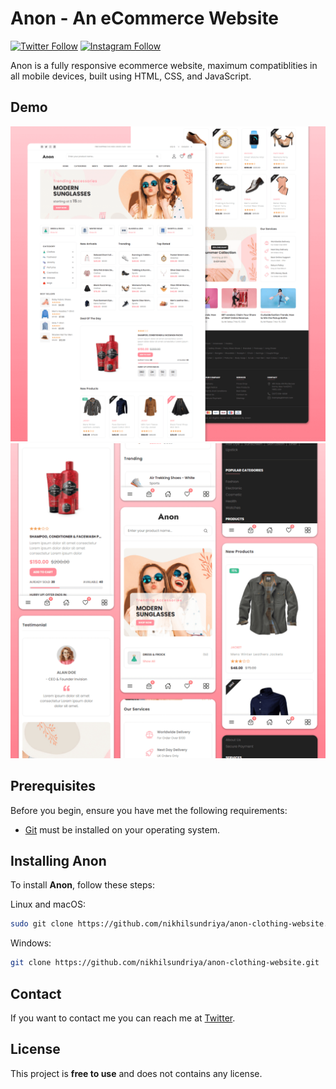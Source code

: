 # Anon - An eCommerce Website

[![Twitter Follow](https://img.shields.io/twitter/follow/nikhil_sundriya?style=social)](https://twitter.com/nikhil_sundriya)
[![Instagram Follow](https://img.shields.io/instagram/follow/nikhil_choudhary25?style=social)](https://twitter.com/nikhil_choudhary25)

Anon is a fully responsive ecommerce website, maximum compatiblities in all mobile devices, built using HTML, CSS, and JavaScript.

## Demo

![Anon Desktop Demo](./website-demo-image/desktop.png "Desktop Demo")
![Anon Mobile Demo](./website-demo-image/mobile.png "Mobile Demo")

## Prerequisites

Before you begin, ensure you have met the following requirements:

* [Git](https://git-scm.com/downloads "Download Git") must be installed on your operating system.

## Installing Anon

To install **Anon**, follow these steps:

Linux and macOS:

```bash
sudo git clone https://github.com/nikhilsundriya/anon-clothing-website.git
```

Windows:

```bash
git clone https://github.com/nikhilsundriya/anon-clothing-website.git
```

## Contact

If you want to contact me you can reach me at [Twitter](https://www.twitter.com/nikhil_sundriya).

## License

This project is **free to use** and does not contains any license.

